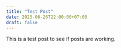 ```yaml
---
title: "Test Post"
date: 2025-06-26T22:00:00+07:00
draft: false
---
```


This is a test post to see if posts are working.